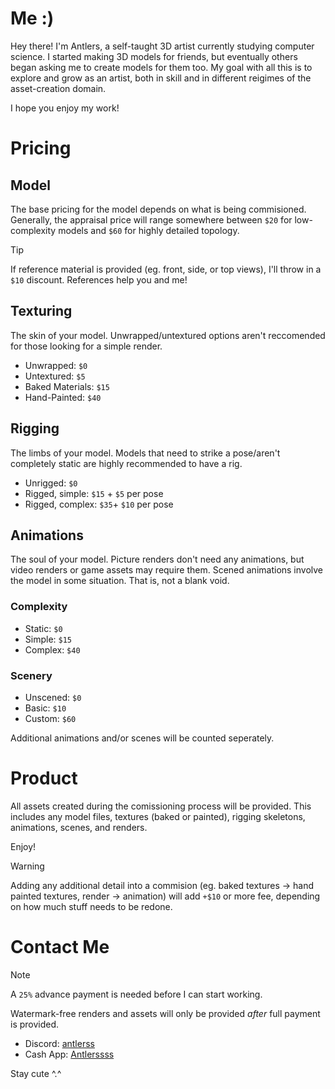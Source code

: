 # Me :)

Hey there! I'm Antlers, a self-taught 3D artist currently studying computer science. 
I started making 3D models for friends, but eventually others began asking me to create models for them too.
My goal with all this is to explore and grow as an artist, both in skill and in different reigimes of the asset-creation domain.

I hope you enjoy my work!

# Pricing
## Model
The base pricing for the model depends on what is being commisioned.
Generally, the appraisal price will range somewhere between `$20` for low-complexity models and `$60` for highly detailed topology.
> [!TIP]
> If reference material is provided \(eg. front, side, or top views\), I'll throw in a `$10` discount. References help you and me!

## Texturing
The skin of your model. Unwrapped/untextured options aren't reccomended for those looking for a simple render.

- Unwrapped: `$0`
- Untextured: `$5`
- Baked Materials: `$15`
- Hand-Painted: `$40`

## Rigging
The limbs of your model. Models that need to strike a pose/aren't completely static are highly recommended to have a rig.
- Unrigged: `$0`
- Rigged, simple: `$15` + `$5` per pose
- Rigged, complex: `$35`+  `$10` per pose

## Animations
The soul of your model. Picture renders don't need any animations, but video renders or game assets may require them.
Scened animations involve the model in some situation. That is, not a blank void.

### Complexity
- Static: `$0`
- Simple: `$15`
- Complex: `$40`

### Scenery
- Unscened: `$0`
- Basic: `$10`
- Custom: `$60`

Additional animations and/or scenes will be counted seperately.

# Product
All assets created during the comissioning process will be provided.
This includes any model files, textures \(baked or painted\), rigging skeletons, animations, scenes, and renders.

Enjoy!

> [!WARNING]
> Adding any additional detail into a commision (eg. baked textures -> hand painted textures, render -> animation)
> will add `+$10` or more fee, depending on how much stuff needs to be redone.

# Contact Me

> [!NOTE]
> A `25%` advance payment is needed before I can start working.
> 
> Watermark-free renders and assets will only be provided *after* full payment is provided.

- Discord: [antlerss](https://www.discordapp.com/users/529503566033977365)
- Cash App: [Antlerssss]([https://](https://cash.app/$Antlerssss)https://cash.app/$Antlerssss)

Stay cute ^.^
